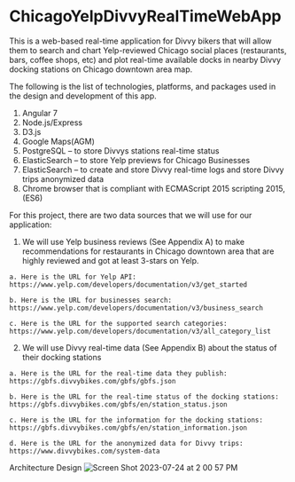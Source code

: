 # ChicagoYelpDivvyRealTimeWebApp

This is a web-based real-time application for Divvy bikers that will allow them to search and chart Yelp-reviewed Chicago social places (restaurants, bars, coffee shops, etc) and plot real-time available docks in nearby Divvy docking stations on Chicago downtown area map.

The following is the list of technologies, platforms, and packages used in the design and development of this app.
  1. Angular 7
  2. Node.js/Express
  3. D3.js
  4. Google Maps(AGM)
  5. PostgreSQL – to store Divvys stations real-time status
  6. ElasticSearch – to store Yelp previews for Chicago Businesses
  7. ElasticSearch – to create and store Divvy real-time logs and store Divvy trips anonymized data
  8. Chrome browser that is compliant with ECMAScript 2015 scripting 2015, (ES6)
   
For this project, there are two data sources that we will use for our application:
  1. We will use Yelp business reviews (See Appendix A) to make recommendations for restaurants in Chicago downtown area that are highly reviewed and got at least 3-stars on Yelp.
  
    a. Here is the URL for Yelp API:
    https://www.yelp.com/developers/documentation/v3/get_started
    
    b. Here is the URL for businesses search:
    https://www.yelp.com/developers/documentation/v3/business_search
    
    c. Here is the URL for the supported search categories:
    https://www.yelp.com/developers/documentation/v3/all_category_list

  2. We will use Divvy real-time data (See Appendix B) about the status of their docking stations
  
    a. Here is the URL for the real-time data they publish:
    https://gbfs.divvybikes.com/gbfs/gbfs.json
    
    b. Here is the URL for the real-time status of the docking stations:
    https://gbfs.divvybikes.com/gbfs/en/station_status.json
    
    c. Here is the URL for the information for the docking stations:
    https://gbfs.divvybikes.com/gbfs/en/station_information.json
    
    d. Here is the URL for the anonymized data for Divvy trips:
    https://www.divvybikes.com/system-data

Architecture Design
![Screen Shot 2023-07-24 at 2 00 57 PM](https://github.com/mingmingclaire/ChicagoYelpDivvyRealTimeWebApp/assets/43943707/c6839be7-6f99-4ed7-83f3-78cfad1652ac)
